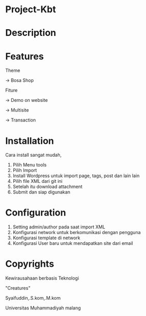 # Project-Kbt

# Description
# Features
  Theme
  
  -> Bosa Shop
  
  Fiture
  
  -> Demo on website
  
  -> Multisite 
  
  -> Transaction
# Installation
Cara install sangat mudah,
1. Pilih Menu tools
2. Pilih Import
3. Install Wordpress untuk import page, tags, post dan lain lain
4. Pilih file XML dari git ini
5. Setelah itu download attachment
6. Submit dan siap digunakan
# Configuration
1. Setting admin/author pada saat import XML
2. Konfigurasi network untuk berkomunikasi dengan pengguna
3. Konfigurasi template di network
4. Konfigurasi User baru untuk mendapatkan site dari email
# Copyrights
Kewirausahaan berbasis Teknologi

"Creatures"

Syaifuddin,.S.kom,.M.kom

Universitas Muhammadiyah malang
